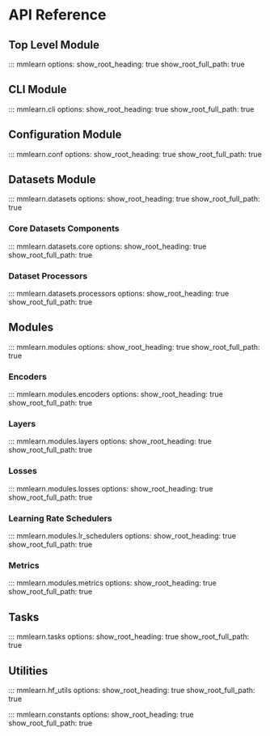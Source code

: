 # API Reference

## Top Level Module

::: mmlearn
    options:
      show_root_heading: true
      show_root_full_path: true

## CLI Module

::: mmlearn.cli
    options:
      show_root_heading: true
      show_root_full_path: true

## Configuration Module

::: mmlearn.conf
    options:
      show_root_heading: true
      show_root_full_path: true

## Datasets Module

::: mmlearn.datasets
    options:
      show_root_heading: true
      show_root_full_path: true

### Core Datasets Components

::: mmlearn.datasets.core
    options:
      show_root_heading: true
      show_root_full_path: true

### Dataset Processors

::: mmlearn.datasets.processors
    options:
      show_root_heading: true
      show_root_full_path: true

## Modules

::: mmlearn.modules
    options:
      show_root_heading: true
      show_root_full_path: true

### Encoders

::: mmlearn.modules.encoders
    options:
      show_root_heading: true
      show_root_full_path: true

### Layers

::: mmlearn.modules.layers
    options:
      show_root_heading: true
      show_root_full_path: true

### Losses

::: mmlearn.modules.losses
    options:
      show_root_heading: true
      show_root_full_path: true

### Learning Rate Schedulers

::: mmlearn.modules.lr_schedulers
    options:
      show_root_heading: true
      show_root_full_path: true

### Metrics

::: mmlearn.modules.metrics
    options:
      show_root_heading: true
      show_root_full_path: true

## Tasks

::: mmlearn.tasks
    options:
      show_root_heading: true
      show_root_full_path: true

## Utilities

::: mmlearn.hf_utils
    options:
      show_root_heading: true
      show_root_full_path: true

::: mmlearn.constants
    options:
      show_root_heading: true
      show_root_full_path: true
